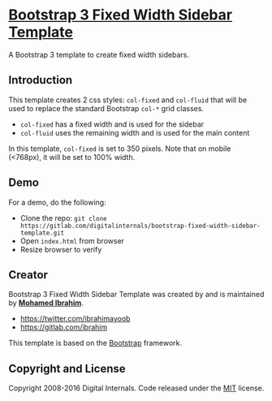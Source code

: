 # [Bootstrap 3 Fixed Width Sidebar Template](http://www.digitalinternals.com/design/bootstrap-fixed-width-sidebar/555/)

A Bootstrap 3 template to create fixed width sidebars.

## Introduction

This template creates 2 css styles: `col-fixed` and `col-fluid` that will be used to replace the standard Bootstrap `col-*` grid classes. 
* `col-fixed` has a fixed width and is used for the sidebar
* `col-fluid` uses the remaining width and is used for the main content

In this template, `col-fixed` is set to 350 pixels. Note that on mobile (<768px), it will be set to 100% width. 

## Demo

For a demo, do the following:
* Clone the repo: `git clone https://gitlab.com/digitalinternals/bootstrap-fixed-width-sidebar-template.git`
* Open `index.html` from browser
* Resize browser to verify

## Creator

Bootstrap 3 Fixed Width Sidebar Template was created by and is maintained by **[Mohamed Ibrahim](http://www.digitalinternals.com/)**.

* https://twitter.com/ibrahimayoob
* https://gitlab.com/ibrahim

This template is based on the [Bootstrap](http://getbootstrap.com/) framework.

## Copyright and License

Copyright 2008-2016 Digital Internals. Code released under the [MIT](https://gitlab.com/digitalinternals/bootstrap-fixed-width-sidebar-template/blob/master/LICENSE) license.